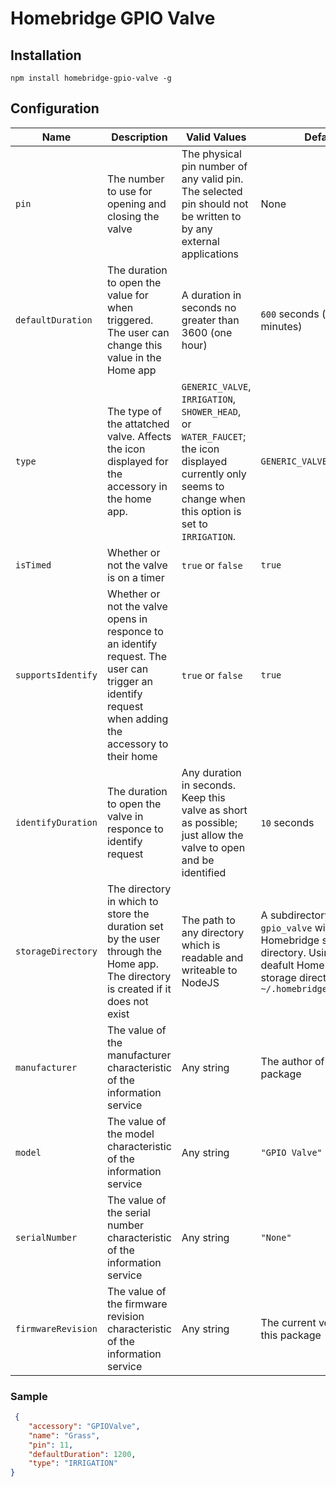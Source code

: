 # Homebridge GPIO Valve

## Installation
```
npm install homebridge-gpio-valve -g
```

## Configuration
| Name | Description | Valid Values | Default |
|---|---|---|---|
| `pin` | The number to use for opening and closing the valve | The physical pin number of any valid pin. The selected pin should not be written to by any external applications | None |
| `defaultDuration` | The duration to open the value for when triggered. The user can change this value in the Home app | A duration in seconds no greater than 3600 (one hour) | `600` seconds (ten minutes) |
| `type` | The type of the attatched valve. Affects the icon displayed for the accessory in the home app. | `GENERIC_VALVE`, `IRRIGATION`, `SHOWER_HEAD`, or `WATER_FAUCET`; the icon displayed currently only seems to change when this option is set to `IRRIGATION`.  | `GENERIC_VALVE` |
| `isTimed` | Whether or not the valve is on a timer | `true` or `false` | `true` |
| `supportsIdentify` | Whether or not the valve opens in responce to an identify request. The user can trigger an identify request when adding the accessory to their home | `true` or `false` | `true` |
| `identifyDuration` | The duration to open the valve in responce to identify request | Any duration in seconds. Keep this valve as short as possible; just allow the valve to open and be identified | `10` seconds |
| `storageDirectory` | The directory in which to store the duration set by the user through the Home app. The directory is created if it does not exist | The path to any directory which is readable and writeable to NodeJS | A subdirectory called `gpio_valve` within the Homebridge storage directory. Using the deafult Homebridge storage directory, `~/.homebridge/gpio_valve` |
| `manufacturer` | The value of the manufacturer characteristic of the information service | Any string | The author of this package |
| `model` | The value of the model characteristic of the information service | Any string | `"GPIO Valve"` |
| `serialNumber` | The value of the serial number characteristic of the information service | Any string | `"None"` |
| `firmwareRevision` | The value of the firmware revision characteristic of the information service | Any string | The current version of this package |

### Sample
```json
 {
    "accessory": "GPIOValve",
    "name": "Grass",
    "pin": 11,
    "defaultDuration": 1200,
    "type": "IRRIGATION"
}
```
